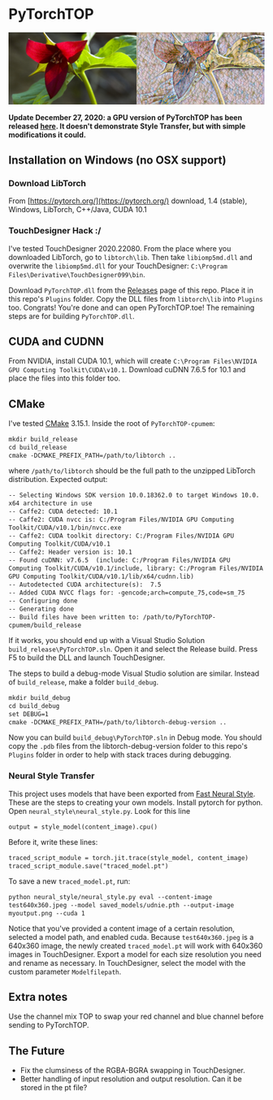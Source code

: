# PyTorchTOP
![](docs/trillium_mosaic.jpg)

**Update December 27, 2020: a GPU version of PyTorchTOP has been released [here](https://github.com/DBraun/PyTorchTOP). It doesn't demonstrate Style Transfer, but with simple modifications it could.**

## Installation on Windows (no OSX support)

### Download LibTorch
From [https://pytorch.org/](https://pytorch.org/) download, 1.4 (stable), Windows, LibTorch, C++/Java, CUDA 10.1

### TouchDesigner Hack :/
I've tested TouchDesigner 2020.22080. From the place where you downloaded LibTorch, go to `libtorch\lib`. Then take `libiomp5md.dll` and overwrite the `libiomp5md.dll` for your TouchDesigner: `C:\Program Files\Derivative\TouchDesigner099\bin`.

Download `PyTorchTOP.dll` from the [Releases](https://github.com/DBraun/PyTorchTOP-cpumem/releases) page of this repo. Place it in this repo's `Plugins` folder. Copy the DLL files from `libtorch\lib` into `Plugins` too. Congrats! You're done and can open PyTorchTOP.toe! The remaining steps are for building `PyTorchTOP.dll`.

## CUDA and CUDNN

From NVIDIA, install CUDA 10.1, which will create `C:\Program Files\NVIDIA GPU Computing Toolkit\CUDA\v10.1`. Download cuDNN 7.6.5 for 10.1 and place the files into this folder too.

## CMake

I've tested [CMake](https://cmake.org/download/) 3.15.1. Inside the root of `PyTorchTOP-cpumem`:

    mkdir build_release
    cd build_release
    cmake -DCMAKE_PREFIX_PATH=/path/to/libtorch ..

where `/path/to/libtorch` should be the full path to the unzipped LibTorch distribution. Expected output:

	-- Selecting Windows SDK version 10.0.18362.0 to target Windows 10.0.
	x64 architecture in use
	-- Caffe2: CUDA detected: 10.1
	-- Caffe2: CUDA nvcc is: C:/Program Files/NVIDIA GPU Computing Toolkit/CUDA/v10.1/bin/nvcc.exe
	-- Caffe2: CUDA toolkit directory: C:/Program Files/NVIDIA GPU Computing Toolkit/CUDA/v10.1
	-- Caffe2: Header version is: 10.1
	-- Found cuDNN: v7.6.5  (include: C:/Program Files/NVIDIA GPU Computing Toolkit/CUDA/v10.1/include, library: C:/Program Files/NVIDIA GPU Computing Toolkit/CUDA/v10.1/lib/x64/cudnn.lib)
	-- Autodetected CUDA architecture(s):  7.5
	-- Added CUDA NVCC flags for: -gencode;arch=compute_75,code=sm_75
	-- Configuring done
	-- Generating done
	-- Build files have been written to: /path/to/PyTorchTOP-cpumem/build_release
If it works, you should end up with a Visual Studio Solution `build_release\PyTorchTOP.sln`. Open it and select the Release build. Press F5 to build the DLL and launch TouchDesigner.

The steps to build a debug-mode Visual Studio solution are similar. Instead of `build_release`, make a folder `build_debug`.
    
    mkdir build_debug
    cd build_debug
    set DEBUG=1
    cmake -DCMAKE_PREFIX_PATH=/path/to/libtorch-debug-version ..

Now you can build `build_debug\PyTorchTOP.sln` in Debug mode. You should copy the `.pdb` files from the libtorch-debug-version folder to this repo's `Plugins` folder in order to help with stack traces during debugging.

### Neural Style Transfer

This project uses models that have been exported from [Fast Neural Style](https://github.com/pytorch/examples/tree/master/fast_neural_style). These are the steps to creating your own models. Install pytorch for python. Open `neural_style\neural_style.py`. Look for this line
    
    output = style_model(content_image).cpu()

Before it, write these lines:

	traced_script_module = torch.jit.trace(style_model, content_image)
	traced_script_module.save("traced_model.pt")

To save a new `traced_model.pt`, run:

    python neural_style/neural_style.py eval --content-image test640x360.jpeg --model saved_models/udnie.pth --output-image myoutput.png --cuda 1

Notice that you've provided a content image of a certain resolution, selected a model path, and enabled cuda. Because `test640x360.jpeg` is a 640x360 image, the newly created `traced_model.pt` will work with 640x360 images in TouchDesigner. Export a model for each size resolution you need and rename as necessary. In TouchDesigner, select the model with the custom parameter `Modelfilepath`.

## Extra notes

Use the channel mix TOP to swap your red channel and blue channel before sending to PyTorchTOP.

## The Future
* Fix the clumsiness of the RGBA-BGRA swapping in TouchDesigner.
* Better handling of input resolution and output resolution. Can it be stored in the pt file?
